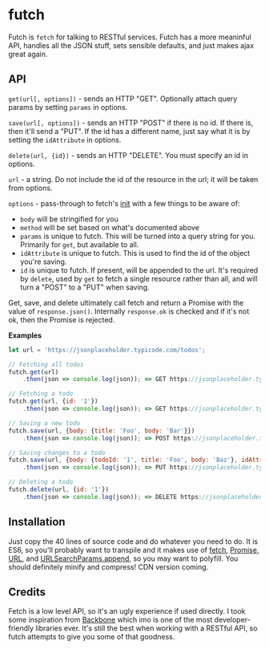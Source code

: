 # futch
Futch is `fetch` for talking to RESTful services. Futch has a more meaninful API, handles all the JSON stuff, sets sensible defaults, and just makes ajax great again. 

## API

`get(url[, options])` - sends an HTTP "GET". Optionally attach query params by setting `params` in options.

`save(url[, options])` - sends an HTTP "POST" if there is no id. If there is, then it'll send a "PUT". If the id has a different name, just say what it is by setting the `idAttribute` in options.

`delete(url, {id})` - sends an HTTP "DELETE". You must specify an id in options.

`url` - a string. Do not include the id of the resource in the url; it will be taken from options.

`options` - pass-through to fetch's [init](https://developer.mozilla.org/en-US/docs/Web/API/WindowOrWorkerGlobalScope/fetch#Parameters) with a few things to be aware of: 

- `body` will be stringified for you
- `method` will be set based on what's documented above
- `params` is unique to futch. This will be turned into a query string for you. Primarily for `get`, but available to all.
- `idAttribute` is unique to futch. This is used to find the id of the object you're saving.
- `id` is unique to futch. If present, will be appended to the url. It's required by `delete`, used by `get` to fetch a single resource rather than all, and will turn a "POST" to a "PUT" when saving. 

Get, save, and delete ultimately call fetch and return a Promise with the value of `response.json()`. Internally `response.ok` is checked and if it's not ok, then the Promise is rejected. 


**Examples**
```javascript
let url = 'https://jsonplaceholder.typicode.com/todos';

// Fetching all todos
futch.get(url)
    .then(json => console.log(json)); => GET https://jsonplaceholder.typicode.com/todos

// Fetching a todo
futch.get(url, {id: '1'})
    .then(json => console.log(json)); => GET https://jsonplaceholder.typicode.com/todos/1

// Saving a new todo
futch.save(url, {body: {title: 'Foo', body: 'Bar'}})
    .then(json => console.log(json)); => POST https://jsonplaceholder.typicode.com/todos

// Saving changes to a todo
futch.save(url, {body: {todoId: '1', title: 'Foo', body: 'Baz'}, idAttribute: 'todoId'})
    .then(json => console.log(json)); => PUT https://jsonplaceholder.typicode.com/todos/1

// Deleting a todo
futch.delete(url, {id: '1'})
    .then(json => console.log(json)); => DELETE https://jsonplaceholder.typicode.com/todos/1

```

## Installation
Just copy the 40 lines of source code and do whatever you need to do. It is ES6, so you'll probably want to transpile and it makes use of [fetch](https://developer.mozilla.org/en-US/docs/Web/API/Fetch_API), [Promise](https://developer.mozilla.org/en-US/docs/Web/JavaScript/Reference/Global_Objects/Promise), [URL](https://developer.mozilla.org/en-US/docs/Web/API/URL/URL), and [URLSearchParams.append](https://developer.mozilla.org/en-US/docs/Web/API/URLSearchParams/append), so you may want to polyfill. You should definitely minify and compress! CDN version coming.

## Credits
Fetch is a low level API, so it's an ugly experience if used directly. I took some inspiration from [Backbone](http://backbonejs.org) which imo is one of the most developer-friendly libraries ever. It's still the best when working with a RESTful API, so futch attempts to give you some of that goodness. 
